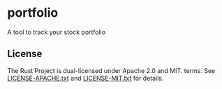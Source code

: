 # portfolio
A tool to track your stock portfolio

## License
The Rust Project is dual-licensed under Apache 2.0 and MIT.
terms. See [LICENSE-APACHE.txt](LICENSE-APACHE) and [LICENSE-MIT.txt](LICENSE-MIT) for details.
